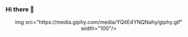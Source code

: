 ### Hi there 👋


<div id="header" align="center">
  img src="https://media.giphy.com/media/YQitE4YNQNahy/giphy.gif" width="100"/>
  
  </div>










































<!--
**Rafiqcompton/Rafiqcompton** is a ✨ _special_ ✨ repository because its `README.md` (this file) appears on your GitHub profile.

Here are some ideas to get you started:

- 🔭 I’m currently working on ...
- 🌱 I’m currently learning ...
- 👯 I’m looking to collaborate on ...
- 🤔 I’m looking for help with ...
- 💬 Ask me about ...
- 📫 How to reach me: ...
- 😄 Pronouns: ...
- ⚡ Fun fact: ...
-->
